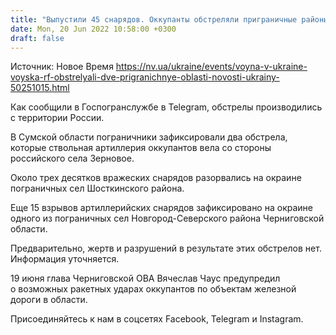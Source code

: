 ```yaml
---
title: "Выпустили 45 снарядов. Оккупанты обстреляли приграничные районы в Сумской и Черниговской областях"
date: Mon, 20 Jun 2022 10:58:00 +0300
draft: false
---
```

Источник: Новое Время https://nv.ua/ukraine/events/voyna-v-ukraine-voyska-rf-obstrelyali-dve-prigranichnye-oblasti-novosti-ukrainy-50251015.html


 Как сообщили в Госпогранслужбе в Telegram, обстрелы производились с территории России.

В Сумской области пограничники зафиксировали два обстрела, которые ствольная артиллерия оккупантов вела со стороны российского села Зерновое.

Около трех десятков вражеских снарядов разорвались на окраине пограничных сел Шосткинского района.

Еще 15 взрывов артиллерийских снарядов зафиксировано на окраине одного из пограничных сел Новгород-Северского района Черниговской области.

Предварительно, жертв и разрушений в результате этих обстрелов нет. Информация уточняется.

19 июня глава Черниговской ОВА Вячеслав Чаус предупредил о возможных ракетных ударах оккупантов по объектам железной дороги в области.

Присоединяйтесь к нам в соцсетях Facebook, Telegram и Instagram.
